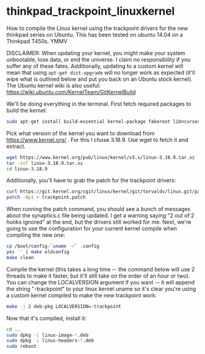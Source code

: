 # thinkpad_trackpoint_linuxkernel
How to compile the Linux kernel using the trackpoint drivers for the new thinkpad series on Ubuntu. This has been tested on ubuntu 14.04 on a Thinkpad T450s. YMMV

DISCLAIMER: When updating your kernel, you might make your system unbootable, lose data, or end the universe. I claim no responsibility if you suffer any of these fates. Additionally, updating to a custom kernel will mean that using ```apt-get dist-upgrade``` will no longer work as expected (it'll wipe what is outlined below and put you back on an Ubuntu stock kernel). The Ubuntu kernel wiki is also useful: https://wiki.ubuntu.com/KernelTeam/GitKernelBuild

We'll be doing everything in the terminal. First fetch required packages to build the kernel:

```bash
sudo apt-get install build-essential kernel-package fakeroot libncurses5-dev
```

Pick what version of the kernel you want to download from https://www.kernel.org/ . For this I chose 3.18.9. Use wget to fetch it and extract.

```bash
wget https://www.kernel.org/pub/linux/kernel/v3.x/linux-3.18.9.tar.xz
tar -xvf linux-3.18.9.tar.xz
cd linux-3.18.9
```

Additionally, you'll have to grab the patch for the trackpoint drivers:

```bash
curl https://git.kernel.org/cgit/linux/kernel/git/torvalds/linux.git/patch/?id=b314acaccd7e0d55314d96be4a33b5f50d0b3344 > trackpoint.patch
patch -Np1 < trackpoint.patch

```

When running the patch command, you should see a bunch of messages about the synaptics.c file being updated. I get a warning saying "2 out of 2 hunks ignored" at the end, but the drivers still worked for me. Next, we're going to use the configuration for your current kernel compile when compiling the new one:

```bash
cp /boot/config-`uname -r` .config
yes '' | make oldconfig
make clean
```

Compile the kernel (this takes a long time -- the command below will use 2 threads to make it faster, but it'll still take on the order of an hour or two). You can change the LOCALVERSION argument if you want -- it will append the string "-trackpoint" to your linux kernel uname so it's clear you're using a custom kernel compiled to make the new trackpoint work:

```bash
make -j 2 deb-pkg LOCALVERSION=-trackpoint
```

Now that it's compiled, install it:

```bash
cd ..
sudo dpkg -i linux-image-*.deb
sudo dpkg -i linux-headers-*.deb
sudo reboot

```


